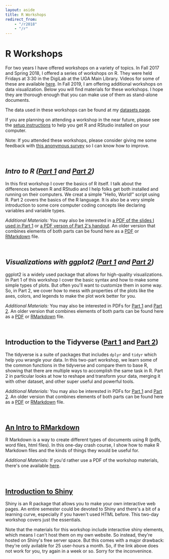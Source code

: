 ```yaml
---
layout: aside
title: R Workshops
redirect_from: 
    - "/r2018"
    - "/r"
---
```


# R Workshops

For two years I have offered workshops on a variety of topics. In Fall 2017 and Spring 2018, I offered a series of workshops on R. They were held Fridays at 3:30 in the DigiLab at the UGA Main Library. Videos for some of these are available [here](https://digilabuga.github.io/Resources/VideoTutorials.html). In Fall 2019, I am offering additional workshops on data visualization. Below you will find materials for these workshops. I hope they are thorough enough that you can make use of them as stand-alone documents. 

The data used in these workshops can be found at my [datasets page](/data).

If you are planning on attending a workshop in the near future, please see the [setup instructions](/pages/setup) to help you get R and RStudio installed on your computer.

Note: If you attended these workshops, please consider giving me some feedback with [this anonymous survey](/survey) so I can know how to improve. 

<br/>

## *Intro to R ([Part 1](/downloads/180119-intro-to-r-part1) and [Part 2](/downloads/180126-intro-to-r-part2))*

In this first workshop I cover the basics of R itself. I talk about the differences between R and RStudio and I help folks get both installed and running on their computers. We creat a simple "Hello, World!" script using R. Part 2 covers the basics of the R language. It is also be a very simple introduction to some core computer coding concepts like declaring variables and variable types.

*Additional Materials:* You may also be interested in [a PDF of the slides I used in Part 1](/downloads/180119-intro-to-r-part1.pdf) or [a PDF verson of Part 2's handout](/downloads/180126-intro-to-r-part2.pdf). An older version that combines elements of both parts can be found here as a [PDF](/downloads/170912-intro-to-r-handout.pdf) or [RMarkdown](/downloads/170913-intro_to_R.html) file.

<br/>

## *Visualizations with ggplot2 ([Part 1](/downloads/180216-ggplot2-part1) and [Part 2](/downloads/180223-ggplot2-part2))*

ggplot2 is a widely used package that allows for high-quality visualizations. In Part 1 of this workshop I cover the basic syntax and how to make some simple types of plots. But often you'll want to customize them in some way. So, in Part 2, we cover how to mess with properties of the plots like the axes, colors, and legends to make the plot work better for you.

*Additional Materials:* You may also be interested in PDFs for [Part 1](/downloads/180216-ggplot2-part1.pdf) and [Part 2](/downloads/180223-ggplot2-part2.pdf). An older version that combines elements of both parts can be found here as a [PDF](/downloads/171012-ggplot2_handout.pdf) or [RMarkdown](/downloads/171012-ggplot2.html) file.

<br/>

## Introduction to the Tidyverse ([Part 1](/downloads/180302-tidyverse_part1.html) and [Part 2](/downloads/180323-tidyverse_II.html))

The tidyverse is a suite of packages that includes `dplyr` and `tidyr` which help you wrangle your data. In this two-part workshop, we learn some of the common functions in the tidyverse and compare them to base R, showing that there are multiple ways to accomplish the same task in R. Part 2 in particular looks at how to reshape and transform your data, merging it with other dataset, and other super useful and powerful tools.

*Additional Materials:* You may also be interested in PDFs for [Part 1](/downloads/180302-tidyverse_part1.pdf) and [Part 2](/downloads/180323-tidyverse_II.pdf). An older version that combines elements of both parts can be found here as a [PDF](/downloads/171110-tidyverse_handout.pdf) or [RMarkdown](/downloads/171110-tidyverse.html) file.

<br/>

## [An Intro to RMarkdown](/downloads/180309-rmarkdown.html)

R Markdown is a way to create different types of documents using R (pdfs, word files, html files). In this one-day crash course, I show how to make R Markdown files and the kinds of things they would be useful for.

*Additional Materials:* If you'd rather use a PDF of the workshop materials, there's one available [here](/downloads/180309-rmarkdown.pdf). 

<br/>

## [Introduction to Shiny](https://joeystanley.shinyapps.io/intro_to_shiny/)

Shiny is an R package that allows you to make your own interactive web pages. An entire semester could be devoted to Shiny and there's a bit of a learning curve, especially if you haven't used HTML before. This two-day workshop covers just the essentials.

Note that the materials for this workshop include interactive shiny elements, which means I can't host them on my own website. So instead, they're hosted on Shiny's free server space. But this comes with a major drawback: they're only avilable for 25 user-hours a month. So, if the link above does not work for you, try again in a week or so. Sorry for the inconvenince.

<!--
*Special topics: Regression and mixed-effects modeling* (April 6): In more and more fields, quantitative analysis is the norm. I can't begin to cover everything about fitting statistical models to your data, but I'll cover some introductory concepts to hopefully guide you in the right direction for further study.

*Special topics: Network analysis* (April 13): Network analysis is a fascinating field on its own, and learning to create and analyze visualizations of network data can be helpful for some studies. This workshop will cover some basic visualizations and statistical analysis of network data.  

*Special topics: Working with text* (April 20): Most topics in this series have covered numbers and how to work with them. In this final presentation, I introduce the `stringr` package (part of the Tidyverse suite), and how you can use it to your advantage when working with text in R. 

*Visualization III: Advanced topics in ggplot2* (TBD): In this workshop we go beyond the simple customization techniques and move on to modifying many other aspects of the plot. Time permitting, I'll show how to create your own themes so that they match your powerpoint themes to create a more appealing presentation.
-->

